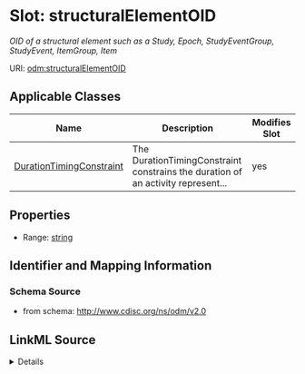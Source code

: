 # Slot: structuralElementOID


_OID of a structural element such as a Study, Epoch, StudyEventGroup, StudyEvent, ItemGroup, Item_



URI: [odm:structuralElementOID](http://www.cdisc.org/ns/odm/v2.0/structuralElementOID)



<!-- no inheritance hierarchy -->




## Applicable Classes

| Name | Description | Modifies Slot |
| --- | --- | --- |
[DurationTimingConstraint](DurationTimingConstraint.md) | The DurationTimingConstraint constrains the duration of an activity represent... |  yes  |







## Properties

* Range: [string](string.md)





## Identifier and Mapping Information







### Schema Source


* from schema: http://www.cdisc.org/ns/odm/v2.0




## LinkML Source

<details>
```yaml
name: structuralElementOID
description: OID of a structural element such as a Study, Epoch, StudyEventGroup,
  StudyEvent, ItemGroup, Item
from_schema: http://www.cdisc.org/ns/odm/v2.0
rank: 1000
alias: structuralElementOID
domain_of:
- DurationTimingConstraint
range: string
any_of:
- range: Study
- range: Epoch
- range: StudyEventGroupDef
- range: StudyEventDef
- range: ItemGroupDef
- range: ItemDef

```
</details>